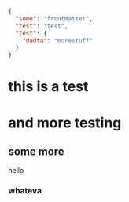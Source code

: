 ```json
{
  "some": "frontmatter",
  "test": "test",
  "test": {
    "dadta": "morestuff"
  }
}
```

# this is a test

# and more testing

## some more

hello

### whateva
